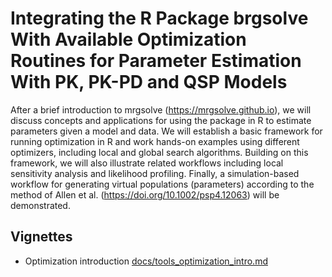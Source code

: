 # Integrating the R Package brgsolve With Available Optimization Routines for Parameter Estimation With PK, PK-PD and QSP Models


After a brief introduction to mrgsolve (https://mrgsolve.github.io), we will discuss concepts and applications for using the package in R to estimate parameters given a model and data.  We will establish a basic framework for running optimization in R and work hands-on examples using different optimizers, including local and global search algorithms. Building on this framework, we will also illustrate related workflows including local sensitivity analysis and likelihood profiling. Finally, a simulation-based workflow for generating virtual populations (parameters) according to the method of Allen et al. (https://doi.org/10.1002/psp4.12063) will be demonstrated.


## Vignettes

- Optimization introduction [docs/tools_optimization_intro.md](docs/tools_optimization_intro.md)

